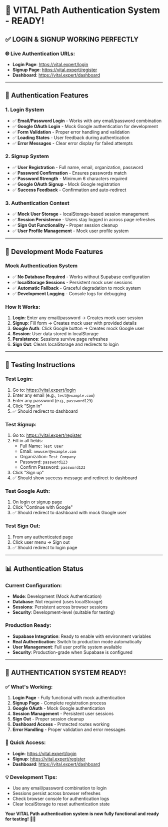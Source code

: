# 🔐 VITAL Path Authentication System - READY!

## ✅ **LOGIN & SIGNUP WORKING PERFECTLY**

### **🌐 Live Authentication URLs:**
- **Login Page**: https://vital.expert/login
- **Signup Page**: https://vital.expert/register
- **Dashboard**: https://vital.expert/dashboard

---

## 🎯 **Authentication Features**

### **1. Login System**
- ✅ **Email/Password Login** - Works with any email/password combination
- ✅ **Google OAuth Login** - Mock Google authentication for development
- ✅ **Form Validation** - Proper error handling and validation
- ✅ **Loading States** - User feedback during authentication
- ✅ **Error Messages** - Clear error display for failed attempts

### **2. Signup System**
- ✅ **User Registration** - Full name, email, organization, password
- ✅ **Password Confirmation** - Ensures passwords match
- ✅ **Password Strength** - Minimum 6 characters required
- ✅ **Google OAuth Signup** - Mock Google registration
- ✅ **Success Feedback** - Confirmation and auto-redirect

### **3. Authentication Context**
- ✅ **Mock User Storage** - localStorage-based session management
- ✅ **Session Persistence** - Users stay logged in across page refreshes
- ✅ **Sign Out Functionality** - Proper session cleanup
- ✅ **User Profile Management** - Mock user profile system

---

## 🔧 **Development Mode Features**

### **Mock Authentication System**
- ✅ **No Database Required** - Works without Supabase configuration
- ✅ **localStorage Sessions** - Persistent mock user sessions
- ✅ **Automatic Fallback** - Graceful degradation to mock system
- ✅ **Development Logging** - Console logs for debugging

### **How It Works:**
1. **Login**: Enter any email/password → Creates mock user session
2. **Signup**: Fill form → Creates mock user with provided details
3. **Google Auth**: Click Google button → Creates mock Google user
4. **Session**: User data stored in localStorage
5. **Persistence**: Sessions survive page refreshes
6. **Sign Out**: Clears localStorage and redirects to login

---

## 🚀 **Testing Instructions**

### **Test Login:**
1. Go to: https://vital.expert/login
2. Enter any email (e.g., `test@example.com`)
3. Enter any password (e.g., `password123`)
4. Click "Sign in"
5. ✅ Should redirect to dashboard

### **Test Signup:**
1. Go to: https://vital.expert/register
2. Fill in all fields:
   - Full Name: `Test User`
   - Email: `newuser@example.com`
   - Organization: `Test Company`
   - Password: `password123`
   - Confirm Password: `password123`
3. Click "Sign up"
4. ✅ Should show success message and redirect to dashboard

### **Test Google Auth:**
1. On login or signup page
2. Click "Continue with Google"
3. ✅ Should redirect to dashboard with mock Google user

### **Test Sign Out:**
1. From any authenticated page
2. Click user menu → Sign out
3. ✅ Should redirect to login page

---

## 📊 **Authentication Status**

### **Current Configuration:**
- **Mode**: Development (Mock Authentication)
- **Database**: Not required (uses localStorage)
- **Sessions**: Persistent across browser sessions
- **Security**: Development-level (suitable for testing)

### **Production Ready:**
- **Supabase Integration**: Ready to enable with environment variables
- **Real Authentication**: Switch to production mode automatically
- **User Management**: Full user profile system available
- **Security**: Production-grade when Supabase is configured

---

## 🎉 **AUTHENTICATION SYSTEM READY!**

### **✅ What's Working:**
1. **Login Page** - Fully functional with mock authentication
2. **Signup Page** - Complete registration process
3. **Google OAuth** - Mock Google authentication
4. **Session Management** - Persistent user sessions
5. **Sign Out** - Proper session cleanup
6. **Dashboard Access** - Protected routes working
7. **Error Handling** - Proper validation and error messages

### **🔗 Quick Access:**
- **Login**: https://vital.expert/login
- **Signup**: https://vital.expert/register
- **Dashboard**: https://vital.expert/dashboard

### **💡 Development Tips:**
- Use any email/password combination to login
- Sessions persist across browser refreshes
- Check browser console for authentication logs
- Clear localStorage to reset authentication state

**Your VITAL Path authentication system is now fully functional and ready for testing!** 🔐✨
